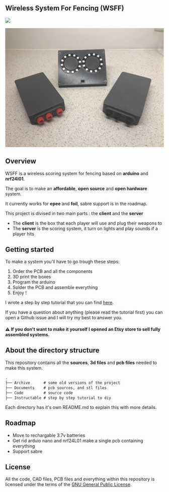 ## Wireless System For Fencing (WSFF)

![](https://github.com/Yohannfra/WSFF/workflows/Build/badge.svg)


![](.github/full_set.jpg)


## Overview

WSFF is a wireless scoring system for fencing based on **arduino** and **nrf24l01**.

The goal is to make an **affordable**, **open source** and **open hardware** system.

It currently works for **epee** and **foil**, sabre support is in the roadmap.

This project is divised in two main parts : the **client** and the **server**
- The **client** is the box that each player will use and plug their weapons to
- The **server** is the scoring system, it turn on lights and play sounds if a player hits


## Getting started

To make a system you'll have to go trough these steps:
1. Order the PCB and all the components
2. 3D print the boxes
3. Program the arduino
4. Solder the PCB and assemble everything
5. Enjoy !

I wrote a step by step tutorial that you can find [here](./Instructable/Instructable.md).

If you have a question about anything (please read the tutorial first) you can open a Github issue and I will try my best to answer you.

#### ⚠️ If you don't want to make it yourself I opened an Etsy store to sell fully assembled systems.



## About the directory structure

This repository contains all the **sources**, **3d files** and **pcb files** needed to make this system.

```
.
├── Archive      # some old versions of the project
├── Documents    # pcb sources, and stl files
├── Code         # source code
├── Instructable # step by step tutorial to diy
```
Each directory has it's own README.md to explain this with more details.

## Roadmap

- Move to rechargable 3.7v batteries
- Get rid arduio nano and nrf24L01 make a single pcb containing everything
- Support sabre

## License

All the code, CAD files, PCB files and everything within this repository is licensed under the terms of the [GNU General Public License](./LICENSE).

